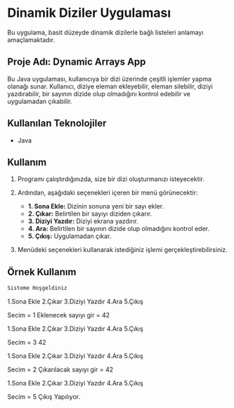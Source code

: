 # Dinamik Diziler Uygulaması

Bu uygulama, basit düzeyde dinamik dizilerle bağlı listeleri anlamayı amaçlamaktadır.

## Proje Adı: Dynamic Arrays App

Bu Java uygulaması, kullanıcıya bir dizi üzerinde çeşitli işlemler yapma olanağı sunar. Kullanıcı, diziye eleman ekleyebilir, eleman silebilir, diziyi yazdırabilir, bir sayının dizide olup olmadığını kontrol edebilir ve uygulamadan çıkabilir.

## Kullanılan Teknolojiler

- Java

## Kullanım

1. Programı çalıştırdığınızda, size bir dizi oluşturmanızı isteyecektir.
2. Ardından, aşağıdaki seçenekleri içeren bir menü görünecektir:

    - **1. Sona Ekle:** Dizinin sonuna yeni bir sayı ekler.
    - **2. Çıkar:** Belirtilen bir sayıyı diziden çıkarır.
    - **3. Diziyi Yazdır:** Diziyi ekrana yazdırır.
    - **4. Ara:** Belirtilen bir sayının dizide olup olmadığını kontrol eder.
    - **5. Çıkış:** Uygulamadan çıkar.

3. Menüdeki seçenekleri kullanarak istediğiniz işlemi gerçekleştirebilirsiniz.

## Örnek Kullanım

```java
Sisteme Hoşgeldiniz
```

1.Sona Ekle
2.Çıkar
3.Diziyi Yazdır
4.Ara
5.Çıkış

Secim = 1
Eklenecek sayıyı gir = 42

1.Sona Ekle
2.Çıkar
3.Diziyi Yazdır
4.Ara
5.Çıkış

Secim = 3
 42 

1.Sona Ekle
2.Çıkar
3.Diziyi Yazdır
4.Ara
5.Çıkış

Secim = 2
Çıkarılacak sayıyı gir = 42

1.Sona Ekle
2.Çıkar
3.Diziyi Yazdır
4.Ara
5.Çıkış

Secim = 5
Çıkış Yapılıyor.
